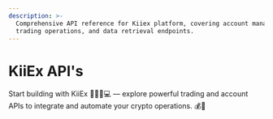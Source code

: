 ```yaml
---
description: >-
  Comprehensive API reference for Kiiex platform, covering account management,
  trading operations, and data retrieval endpoints.
---
```


# KiiEx API's

Start building with KiiEx 👷🏻‍♂️💻 — explore powerful trading and account APIs to integrate and automate your crypto operations. 💰💸

